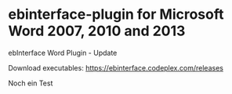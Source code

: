 # ebinterface-plugin for Microsoft Word 2007, 2010 and 2013

ebInterface Word Plugin - Update

Download executables: https://ebinterface.codeplex.com/releases

Noch ein Test